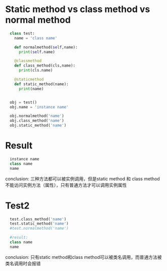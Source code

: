   # Static method vs class method vs normal method
  
```py
  class test:
    name = 'class name'

    def normalmethod(self,name):
      print(self.name)

    @classmethod
    def class_method(cls,name):
      print(cls.name)

    @staticmethod
    def static_method(name):
      print(name)


  obj = test()
  obj.name = 'instance name'

  obj.normalmethod('name')
  obj.class_method('name')
  obj.static_method('name')
```
 
 # Result
```py
  instance name
  class name
  name
```
conclusion: 三种方法都可以被实例调用，但是static method 和 class method 不能访问实例方法（属性），只有普通方法才可以调用实例属性
 
 # Test2
```py
  test.class_method('name')
  test.static_method('name')
  #test.normalmethod('name')

  #result:
  class name
  name
```
conclusion: 只有static method和class method可以被类名调用，而普通方法被类名调用时会报错

